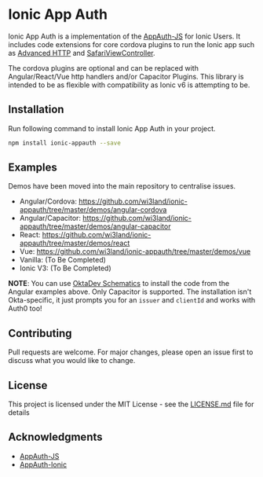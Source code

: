 # Ionic App Auth

Ionic App Auth is a implementation of the [AppAuth-JS](https://github.com/openid/AppAuth-JS) for Ionic Users.
It includes code extensions for core cordova plugins to run the Ionic app such as [Advanced HTTP](https://github.com/silkimen/cordova-plugin-advanced-http) and [SafariViewController](https://github.com/EddyVerbruggen/cordova-plugin-safariviewcontroller).

The cordova plugins are optional and can be replaced with Angular/React/Vue http handlers and/or Capacitor Plugins.
This library is intended to be as flexible with compatibility as Ionic v6 is attempting to be.

## Installation

Run following command to install Ionic App Auth in your project.

```bash
npm install ionic-appauth --save
```

## Examples

Demos have been moved into the main repository to centralise issues.
- Angular/Cordova: https://github.com/wi3land/ionic-appauth/tree/master/demos/angular-cordova<br />
- Angular/Capacitor: https://github.com/wi3land/ionic-appauth/tree/master/demos/angular-capacitor<br />
- React: https://github.com/wi3land/ionic-appauth/tree/master/demos/react<br />
- Vue: https://github.com/wi3land/ionic-appauth/tree/master/demos/vue<br />
- Vanilla: (To Be Completed)
- Ionic V3: (To Be Completed)

**NOTE**: You can use [OktaDev Schematics](https://github.com/oktadev/schematics#ionic) to install the code from the Angular examples above. Only Capacitor is supported. The installation isn't Okta-specific, it just prompts you for an `issuer` and `clientId` and works with Auth0 too!

## Contributing

Pull requests are welcome. For major changes, please open an issue first to discuss what you would like to change.

## License

This project is licensed under the MIT License - see the [LICENSE.md](LICENSE.md) file for details

## Acknowledgments

* [AppAuth-JS](https://github.com/openid/AppAuth-JS)
* [AppAuth-Ionic](https://github.com/Belicosus/AppAuth-Ionic)

